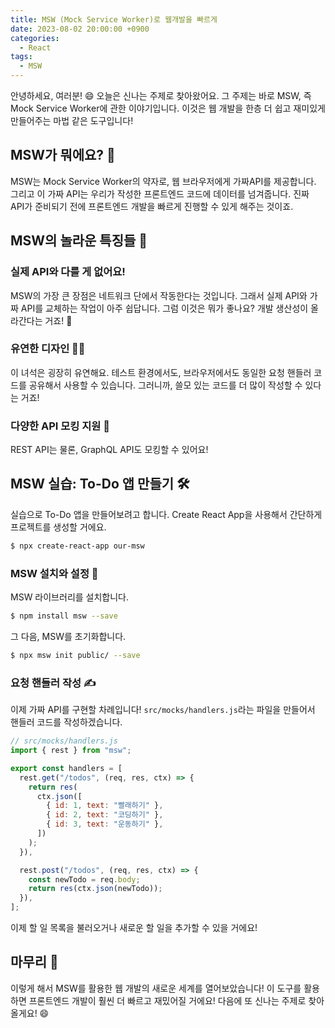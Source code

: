 ```yaml
---
title: MSW (Mock Service Worker)로 웹개발을 빠르게
date: 2023-08-02 20:00:00 +0900
categories:
  - React
tags:
  - MSW
---
```


안녕하세요, 여러분! 😄 오늘은 신나는 주제로 찾아왔어요. 그 주제는 바로 MSW, 즉 Mock Service Worker에 관한 이야기입니다. 이것은 웹 개발을 한층 더 쉽고 재미있게 만들어주는 마법 같은 도구입니다!

## MSW가 뭐에요? 🤔

MSW는 Mock Service Worker의 약자로, 웹 브라우저에게 가짜API를 제공합니다. 그리고 이 가짜 API는 우리가 작성한 프론트엔드 코드에 데이터를 넘겨줍니다. 진짜 API가 준비되기 전에 프론트엔드 개발을 빠르게 진행할 수 있게 해주는 것이죠.

## MSW의 놀라운 특징들 🌟

### 실제 API와 다를 게 없어요!

MSW의 가장 큰 장점은 네트워크 단에서 작동한다는 것입니다. 그래서 실제 API와 가짜 API를 교체하는 작업이 아주 쉽답니다. 그럼 이것은 뭐가 좋나요? 개발 생산성이 올라간다는 거죠! 🎉

### 유연한 디자인 🤸‍♀️

이 녀석은 굉장히 유연해요. 테스트 환경에서도, 브라우저에서도 동일한 요청 핸들러 코드를 공유해서 사용할 수 있습니다. 그러니까, 쓸모 있는 코드를 더 많이 작성할 수 있다는 거죠!

### 다양한 API 모킹 지원 🌈

REST API는 물론, GraphQL API도 모킹할 수 있어요! 

## MSW 실습: To-Do 앱 만들기 🛠️

실습으로 To-Do 앱을 만들어보려고 합니다. Create React App을 사용해서 간단하게 프로젝트를 생성할 거에요.

```bash
$ npx create-react-app our-msw
```

### MSW 설치와 설정 🔧

MSW 라이브러리를 설치합니다.

```bash
$ npm install msw --save
```

그 다음, MSW를 초기화합니다.

```bash
$ npx msw init public/ --save
```

### 요청 핸들러 작성 ✍️

이제 가짜 API를 구현할 차례입니다! `src/mocks/handlers.js`라는 파일을 만들어서 핸들러 코드를 작성하겠습니다.

```javascript
// src/mocks/handlers.js
import { rest } from "msw";

export const handlers = [
  rest.get("/todos", (req, res, ctx) => {
    return res(
      ctx.json([
        { id: 1, text: "빨래하기" },
        { id: 2, text: "코딩하기" },
        { id: 3, text: "운동하기" },
      ])
    );
  }),

  rest.post("/todos", (req, res, ctx) => {
    const newTodo = req.body;
    return res(ctx.json(newTodo));
  }),
];
```

이제 할 일 목록을 불러오거나 새로운 할 일을 추가할 수 있을 거에요!

## 마무리 🎉

이렇게 해서 MSW를 활용한 웹 개발의 새로운 세계를 열어보았습니다! 이 도구를 활용하면 프론트엔드 개발이 훨씬 더 빠르고 재밌어질 거에요! 다음에 또 신나는 주제로 찾아올게요! 😄
